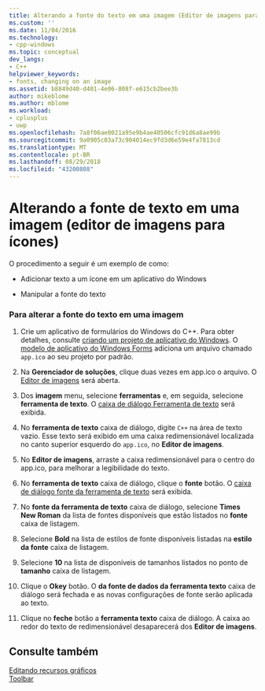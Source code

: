 ```yaml
---
title: Alterando a fonte do texto em uma imagem (Editor de imagens para ícones) | Microsoft Docs
ms.custom: ''
ms.date: 11/04/2016
ms.technology:
- cpp-windows
ms.topic: conceptual
dev_langs:
- C++
helpviewer_keywords:
- fonts, changing on an image
ms.assetid: b8849d40-d401-4e06-808f-e615cb2bee3b
author: mikeblome
ms.author: mblome
ms.workload:
- cplusplus
- uwp
ms.openlocfilehash: 7a8f06ae0021a95e9b4ae40506cfc91d6a8ae99b
ms.sourcegitcommit: 9a0905c03a73c904014ec9fd3d6e59e4fa7813cd
ms.translationtype: MT
ms.contentlocale: pt-BR
ms.lasthandoff: 08/29/2018
ms.locfileid: "43200808"
---
```

# <a name="changing-the-font-of-text-on-an-image-image-editor-for-icons"></a>Alterando a fonte de texto em uma imagem (editor de imagens para ícones)

O procedimento a seguir é um exemplo de como:

- Adicionar texto a um ícone em um aplicativo do Windows

- Manipular a fonte do texto

### <a name="to-change-the-font-of-text-on-an-image"></a>Para alterar a fonte do texto em uma imagem

1. Crie um aplicativo de formulários do Windows do C++. Para obter detalhes, consulte [criando um projeto de aplicativo do Windows](/previous-versions/visualstudio/visual-studio-2010/42wc9kk5\(v=vs.100\)). O [modelo de aplicativo do Windows Forms](https://msdn.microsoft.com/1babdebf-ab3f-4a64-a608-98499a5b9cea) adiciona um arquivo chamado `app.ico` ao seu projeto por padrão.

2. Na **Gerenciador de soluções**, clique duas vezes em app.ico o arquivo. O [Editor de imagens](../windows/image-editor-for-icons.md) será aberta.

3. Dos **imagem** menu, selecione **ferramentas** e, em seguida, selecione **ferramenta de texto**. O [caixa de diálogo Ferramenta de texto](../windows/text-tool-dialog-box-image-editor-for-icons.md) será exibida.

4. No **ferramenta de texto** caixa de diálogo, digite `C++` na área de texto vazio. Esse texto será exibido em uma caixa redimensionável localizada no canto superior esquerdo do `app.ico`, no **Editor de imagens**.

5. No **Editor de imagens**, arraste a caixa redimensionável para o centro do app.ico, para melhorar a legibilidade do texto.

6. No **ferramenta de texto** caixa de diálogo, clique o **fonte** botão. O [caixa de diálogo fonte da ferramenta de texto](../windows/text-tool-font-dialog-box-image-editor-for-icons.md) será exibida.

7. No **fonte da ferramenta de texto** caixa de diálogo, selecione **Times New Roman** da lista de fontes disponíveis que estão listados no **fonte** caixa de listagem.

8. Selecione **Bold** na lista de estilos de fonte disponíveis listadas na **estilo da fonte** caixa de listagem.

9. Selecione **10** na lista de disponíveis de tamanhos listados no ponto de **tamanho** caixa de listagem.

10. Clique o **Okey** botão. O **da fonte de dados da ferramenta texto** caixa de diálogo será fechada e as novas configurações de fonte serão aplicada ao texto.

11. Clique no **feche** botão a **ferramenta texto** caixa de diálogo. A caixa ao redor do texto de redimensionável desaparecerá dos **Editor de imagens**.

## <a name="see-also"></a>Consulte também

[Editando recursos gráficos](../windows/editing-graphical-resources-image-editor-for-icons.md)  
[Toolbar](../windows/toolbar-image-editor-for-icons.md)